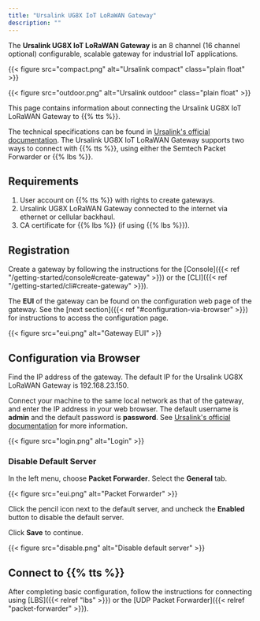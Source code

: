 ```yaml
---
title: "Ursalink UG8X IoT LoRaWAN Gateway"
description: ""
---
```


The **Ursalink UG8X IoT LoRaWAN Gateway** is an 8 channel (16 channel optional) configurable, scalable gateway for industrial IoT applications.

{{< figure src="compact.png" alt="Ursalink compact" class="plain float" >}}

{{< figure src="outdoor.png" alt="Ursalink outdoor" class="plain float" >}}

This page contains information about connecting the Ursalink UG8X IoT LoRaWAN Gateway to {{% tts %}}.

<!--more-->

The technical specifications can be found in [Ursalink's official documentation](https://www.ursalink.com/en/ad-lorawan-gateway/). The Ursalink UG8X IoT LoRaWAN Gateway supports two ways to connect with {{% tts %}}, using either the Semtech Packet Forwarder or {{% lbs %}}.

## Requirements

1. User account on {{% tts %}} with rights to create gateways.
2. Ursalink UG8X LoRaWAN Gateway connected to the internet via ethernet or cellular backhaul.
3. CA certificate for {{% lbs %}} (if using {{% lbs %}}).

## Registration

Create a gateway by following the instructions for the [Console]({{< ref "/getting-started/console#create-gateway" >}}) or the [CLI]({{< ref "/getting-started/cli#create-gateway" >}}).

The **EUI** of the gateway can be found on the configuration web page of the gateway. See the [next section]({{< ref "#configuration-via-browser" >}}) for instructions to access the configuration page.

{{< figure src="eui.png" alt="Gateway EUI" >}}

## Configuration via Browser

Find the IP address of the gateway. The default IP for the Ursalink UG8X LoRaWAN Gateway is 192.168.23.150.

Connect your machine to the same local network as that of the gateway, and enter the IP address in your web browser. The default username is **admin** and the default password is **password**. See [Ursalink's official documentation](https://www.ursalink.com/en/ad-lorawan-gateway/) for more information.

{{< figure src="login.png" alt="Login" >}}

### Disable Default Server

In the left menu, choose **Packet Forwarder**. Select the **General** tab.

{{< figure src="eui.png" alt="Packet Forwarder" >}}

Click the pencil icon next to the default server, and uncheck the **Enabled** button to disable the default server.

Click **Save** to continue.

{{< figure src="disable.png" alt="Disable default server" >}}

## Connect to {{% tts %}}

After completing basic configuration, follow the instructions for connecting using [LBS]({{< relref "lbs" >}}) or the [UDP Packet Forwarder]({{< relref "packet-forwarder" >}}).
